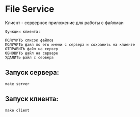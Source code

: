 # File Service

Клиент - серверное приложение для работы с файлмаи

    Функции клиента:    

    ПОЛУЧИТЬ список файлов
    ПОЛУЧИТЬ файл по его имени с сервера и сохранить на клиенте
    ОТПРАВИТЬ файл на сервер
    ОБНОВИТЬ файл на сервере
    УДАЛИТЬ файл с сервера

## Запуск сервера:
    make server

## Запуск клиента:
    make client
